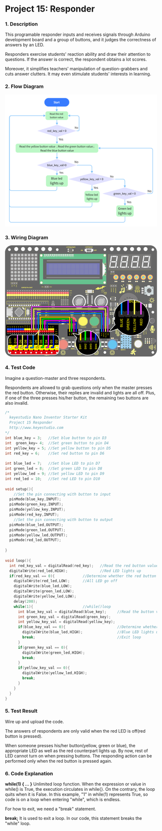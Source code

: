 # **Project 15: Responder**

### **1. Description**
This programable responder inputs and receives signals through Arduino development board and a group of buttons, and it judges the correctness of answers by an LED.

Responders exercise students' reaction ability and draw their attention to questions. If the answer is correct, the respondent obtains a lot scores. 

Moreover, it simplifies teachers' manipulation of question-grabbers and cuts answer clutters. It may even stimulate students' interests in learning. 

### **2. Flow Diagram**

![1679464174206-17](./media/1679464174206-17.png)

### **3. Wiring Diagram**

![12](./media/12-1679549372415-76.jpg)

### **4. Test Code**

Imagine a question-master and three respondents. 

Respondents are allowed to grab questions only when the master presses the red button. Otherwise, their replies are invalid and lights are all off. Plus, if one of the three presses his/her button, the remaining two buttons are also invalid. 

```C
/*
  keyestudio Nano Inventor Starter Kit
  Project 15 Responder
  http://www.keyestudio.com
*/
int blue_key = 3;	//Set blue button to pin D3
int  green_key= 4;	//Set green button to pin D4
int yellow_key = 5;	//Set yellow button to pin D5
int red_key = 6;	//Set red button to pin D6

int blue_led = 7;	//Set blue LED to pin D7
int green_led = 8;	//Set green LED to pin D8
int yellow_led = 9;	//Set yellow LED to pin D9
int red_led = 10;	//Set red LED to pin D10

void setup(){
    //Set the pin connecting with button to input
  pinMode(blue_key,INPUT);	
  pinMode(green_key,INPUT);
  pinMode(yellow_key,INPUT);
  pinMode(red_key,INPUT);
 	//Set the pin connecting with button to output
  pinMode(blue_led,OUTPUT);
  pinMode(green_led,OUTPUT);
  pinMode(yellow_led,OUTPUT);
  pinMode(red_led,OUTPUT);

}

void loop(){
  int red_key_val = digitalRead(red_key);	//Read the red button value 
  digitalWrite(red_led,HIGH);				//Red LED lights up
  if(red_key_val == 0){				//Determine whether the red button is pressed
    digitalWrite(red_led,LOW);		//All LED go off
    digitalWrite(blue_led,LOW);
    digitalWrite(green_led,LOW);
    digitalWrite(yellow_led,LOW);
    delay(200);
    while(1){						//while()loop
      int blue_key_val = digitalRead(blue_key);		//Read the button value 
      int green_key_val = digitalRead(green_key);
      int yellow_key_val = digitalRead(yellow_key);
      if(blue_key_val == 0){						//Determine whether the blue button is pressed
        digitalWrite(blue_led,HIGH);				//Blue LED lights up
        break;										//Exit loop
      }
      if(green_key_val == 0){
        digitalWrite(green_led,HIGH);
        break;
      }
      if(yellow_key_val == 0){
        digitalWrite(yellow_led,HIGH);
        break;
      }
    }
  }
}
```

### **5. Test Result**

Wire up and upload the code. 

The answers of respondents are only valid when the red LED is off(red button is pressed). 

When someone presses his/her button(yellow, green or blue), the appropriate LED as well as the red counterpart lights up. By now, rest of LED cannot turn on when pressing buttons. The responding action can be performed only when the red button is pressed again. 

### **6. Code Explanation**

**while(1) { ... }** 
Unlimited loop function. 
When the expression or value in while() is True, the execution circulates in while{}. On the contrary, the loop quits when it is False. 
In this example, "1" in while(1) represents True, so code is on a loop when entering "while", which is endless. 

For how to exit, we need a "break" statement.

**break;** 
It is used to exit a loop. In our code, this statement breaks the "while" loop. 

